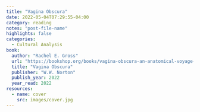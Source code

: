 ```yaml
---
title: "Vagina Obscura"
date: 2022-05-04T07:29:55-04:00
category: reading
notes: "post-file-name"
highlights: false
categories:
  - Cultural Analysis
book:
  author: "Rachel E. Gross"
  url: "https://bookshop.org/books/vagina-obscura-an-anatomical-voyage-9781669610458/9781324006312"
  title: "Vagina Obscura"
  publisher: "W.W. Norton"
  publish_year: 2022
  year_read: 2022
resources:
  - name: cover
    src: images/cover.jpg
---
```


